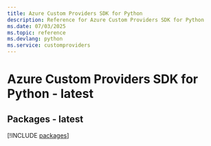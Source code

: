 ```yaml
---
title: Azure Custom Providers SDK for Python
description: Reference for Azure Custom Providers SDK for Python
ms.date: 07/03/2025
ms.topic: reference
ms.devlang: python
ms.service: customproviders
---
```

# Azure Custom Providers SDK for Python - latest
## Packages - latest
[!INCLUDE [packages](custom-providers-index.md)]
